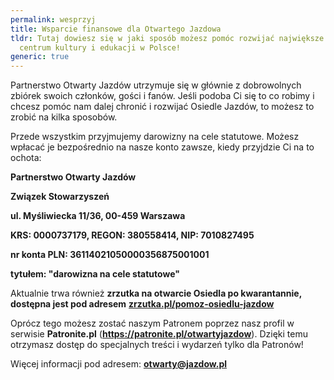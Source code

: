 ```yaml
---
permalink: wesprzyj
title: Wsparcie finansowe dla Otwartego Jazdowa
tldr: Tutaj dowiesz się w jaki sposób możesz pomóc rozwijać największe oddolne
  centrum kultury i edukacji w Polsce!
generic: true
---
```

Partnerstwo Otwarty Jazdów utrzymuje się w głównie z dobrowolnych zbiórek swoich członków, gości i fanów. Jeśli podoba Ci się to co robimy i chcesz pomóc nam dalej chronić i rozwijać Osiedle Jazdów, to możesz to zrobić na kilka sposobów.

Przede wszystkim przyjmujemy darowizny na cele statutowe. Możesz wpłacać je bezpośrednio na nasze konto zawsze, kiedy przyjdzie Ci na to ochota:

**Partnerstwo Otwarty Jazdów**

**Związek Stowarzyszeń**

**ul. Myśliwiecka 11/36, 00-459 Warszawa**

**KRS: 0000737179, REGON: 380558414, NIP: 7010827495**

**nr konta PLN: 36114021050000356875001001**

**tytułem: "darowizna na cele statutowe"**

Aktualnie trwa również **zrzutka na otwarcie Osiedla po kwarantannie, dostępna jest pod adresem** **[zrzutka.pl/pomoz-osiedlu-jazdow](https://zrzutka.pl/pomoz-osiedlu-jazdow)**

Oprócz tego możesz zostać naszym Patronem poprzez nasz profil w serwisie **Patronite.pl** (**<https://patronite.pl/otwartyjazdow>**). Dzięki temu otrzymasz dostęp do specjalnych treści i wydarzeń tylko dla Patronów! 

Więcej informacji pod adresem: **otwarty@jazdow.pl**